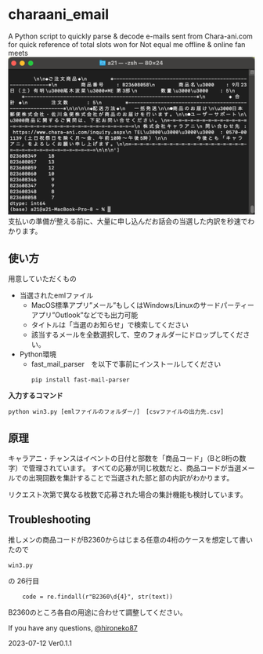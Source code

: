 # charaani_email
A Python script to quickly parse &amp; decode e-mails sent from Chara-ani.com for quick reference of total slots won for Not equal me offline &amp; online fan meets
![イメージ](https://github.com/hironeko87/charaani_email/blob/main/SCR-20230712-r3-2.png)
支払いの準備が整える前に、大量に申し込んだお話会の当選した内訳を秒速でわかります。

## 使い方
用意していただくもの

 - 当選されたemlファイル
    - MacOS標準アプリ”メール”もしくはWindows/Linuxのサードパーティーアプリ”Outlook”などでも出力可能
    - タイトルは「当選のお知らせ」で検索してください
    - 該当するメールを全数選択して、空のフォルダーにドロップしてください。
 - Python環境
   - fast_mail_parser　を以下で事前にインストールしてください
     ```
     pip install fast-mail-parser
     ```
**入力するコマンド**
```
python win3.py [emlファイルのフォルダー/]　[csvファイルの出力先.csv]
```

##  原理

キャラアニ・チャンスはイベントの日付と部数を「商品コード」（Bと8桁の数字）で管理されています。
すべての応募が同じ枚数だと、商品コードが当選メールでの出現回数を集計することで当選された部と部の内訳がわかります。

リクエスト次第で異なる枚数で応募された場合の集計機能も検討しています。

## Troubleshooting 
推しメンの商品コードがB2360からはじまる任意の4桁のケースを想定して書いたので

```
win3.py
```
の
26行目
```
    code = re.findall(r"B2360\d{4}", str(text))
```
B2360のところ各自の用途に合わせて調整してください。

If you have any questions, [@hironeko87](https://twitter.com/hironeko87)


2023-07-12 Ver0.1.1

